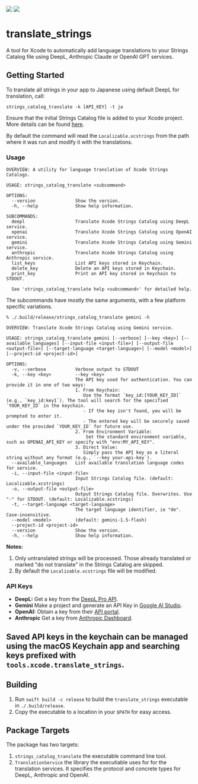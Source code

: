 [![](https://img.shields.io/endpoint?url=https%3A%2F%2Fswiftpackageindex.com%2Fapi%2Fpackages%2Fcenkbilgen%2Ftranslate_strings%2Fbadge%3Ftype%3Dplatforms)](https://swiftpackageindex.com/cenkbilgen/translate_strings)
[![](https://img.shields.io/endpoint?url=https%3A%2F%2Fswiftpackageindex.com%2Fapi%2Fpackages%2Fcenkbilgen%2Ftranslate_strings%2Fbadge%3Ftype%3Dswift-versions)](https://swiftpackageindex.com/cenkbilgen/translate_strings)


# translate_strings

A tool for Xcode to automatically add language translations to your Strings Catalog file using DeepL, Anthropic Claude or OpenAI GPT services.

## Getting Started

To translate all strings in your app to Japanese using default DeepL for translation, call:

```shell
strings_catalog_translate -k [API_KEY] -t ja
```

Ensure that the initial Strings Catalog file is added to your Xcode project. More details can be found [here](https://developer.apple.com/documentation/xcode/localizing-and-varying-text-with-a-string-catalog).

By default the command will read the `Localizable.xcstrings` from the path where it was run and modify it with the translations.

### Usage

```
OVERVIEW: A utility for language translation of Xcode Strings Catalogs.

USAGE: strings_catalog_translate <subcommand>

OPTIONS:
  --version               Show the version.
  -h, --help              Show help information.

SUBCOMMANDS:
  deepl                   Translate Xcode Strings Catalog using DeepL service.
  openai                  Translate Xcode Strings Catalog using OpenAI service.
  gemini                  Translate Xcode Strings Catalog using Gemini service.
  anthropic               Translate Xcode Strings Catalog using Anthropic service.
  list_keys               List API keys stored in Keychain.
  delete_key              Delete an API keys stored in Keychain.
  print_key               Print an API key stored in Keychain to STDOUT.

  See 'strings_catalog_translate help <subcommand>' for detailed help.
```

The subcommands have mostly the same arguments, with a few platform specific variations.

```
% ./.build/release/strings_catalog_translate gemini -h

OVERVIEW: Translate Xcode Strings Catalog using Gemini service.

USAGE: strings_catalog_translate gemini [--verbose] [--key <key>] [--available_languages] [--input-file <input-file>] [--output-file <output-file>] [--target-language <target-language>] [--model <model>] [--project-id <project-id>]

OPTIONS:
  -v, --verbose           Verbose output to STDOUT
  -k, --key <key>         --key <key> 
                          The API key used for authentication. You can provide it in one of two ways:
                          1. From Keychain:
                             Use the format `key_id:[YOUR_KEY_ID]` (e.g., `key_id:key1`). The tool will search for the specified `YOUR_KEY_ID` in the keychain.
                             - If the key isn't found, you will be prompted to enter it.
                             - The entered key will be securely saved under the provided `YOUR_KEY_ID` for future use.
                          2. From Environment Variable:
                              Set the standard environment variable, such as OPENAI_API_KEY or specify with "env:MY_API_KEY".
                          3. Direct Value:
                             Simply pass the API key as a literal string without any format (e.g., `--key your-api-key`).
  --available_languages   List available translation language codes for service.
  -i, --input-file <input-file>
                          Input Strings Catalog file. (default: Localizable.xcstrings)
  -o, --output-file <output-file>
                          Output Strings Catalog file. Overwrites. Use "-" for STDOUT. (default: Localizable.xcstrings)
  -t, --target-language <target-language>
                          The target language identifier, ie "de". Case-insensitive.
  --model <model>         (default: gemini-1.5-flash)
  --project-id <project-id>
  --version               Show the version.
  -h, --help              Show help information.
```

**Notes:** 

1.  Only untranslated strings will be processed. Those already translated or marked "do not translate" in the Strings Catalog are skipped.
2.  By default the `Localizable.xcstrings` file will be modified.

### API Keys

- **DeepL:** Get a key from the [DeepL Pro API](https://www.deepl.com/en/pro-api/).
- **Gemini** Make a project and generate an API Key in [Google AI Studio](https://ai.google.dev/gemini-api/docs/api-key).
- **OpenAI:** Obtain a key from their [API portal](https://openai.com/api/).
- **Anthropic** Get a key from [Anthropic Dashboard](https://console.anthropic.com/dashboard).


Saved API keys in the keychain can be managed using the macOS Keychain app and searching keys prefixed with `tools.xcode.translate_strings`.
---

## Building

1. Run `swift build -c release` to build the `translate_strings` executable in `./.build/release`.
2. Copy the executable to a location in your `$PATH` for easy access.

## Package Targets

The package has two targets:

1. `strings_catalog_translate` the executable command line tool.
2. `TranslationService` the library the executiable uses for for the translation services. It specifies the protocol and concrete types for DeepL, Anthropic and OpenAI.

